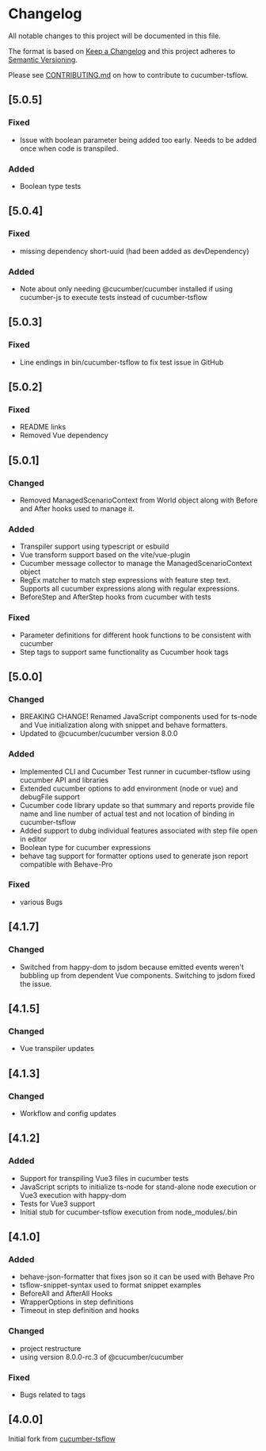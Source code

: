 # Changelog

All notable changes to this project will be documented in this file.

The format is based on [Keep a Changelog](http://keepachangelog.com/)
and this project adheres to [Semantic Versioning](http://semver.org/).

Please see [CONTRIBUTING.md](https://github.com/LynxWall/cucumber-js-tsflow/blob/master/CONTRIBUTE.md) on how to contribute to cucumber-tsflow.

## [5.0.5]
### Fixed
- Issue with boolean parameter being added too early. Needs to be added once when code is transpiled.

### Added
- Boolean type tests

## [5.0.4]
### Fixed
- missing dependency short-uuid (had been added as devDependency)
  
### Added
- Note about only needing @cucumber/cucumber installed if using cucumber-js to execute tests instead of cucumber-tsflow

## [5.0.3]
### Fixed
- Line endings in bin/cucumber-tsflow to fix test issue in GitHub

## [5.0.2]
### Fixed
- README links
- Removed Vue dependency

## [5.0.1]
### Changed
- Removed ManagedScenarioContext from World object along with Before and After hooks used to manage it.

### Added
- Transpiler support using typescript or esbuild
- Vue transform support based on the vite/vue-plugin
- Cucumber message collector to manage the ManagedScenarioContext object
- RegEx matcher to match step expressions with feature step text. Supports all cucumber expressions along with regular expressions.
- BeforeStep and AfterStep hooks from cucumber with tests

### Fixed
- Parameter definitions for different hook functions to be consistent with cucumber
- Step tags to support same functionality as Cucumber hook tags

## [5.0.0]
### Changed
- BREAKING CHANGE! Renamed JavaScript components used for ts-node and Vue initialization along with snippet and behave formatters.
- Updated to @cucumber/cucumber version 8.0.0

### Added
- Implemented CLI and Cucumber Test runner in cucumber-tsflow using cucumber API and libraries
- Extended cucumber options to add environment (node or vue) and debugFile support
- Cucumber code library update so that summary and reports provide file name and line number of actual test and not location of binding in cucumber-tsflow
- Added support to dubg individual features associated with step file open in editor
- Boolean type for cucumber expressions
- behave tag support for formatter options used to generate json report compatible with Behave-Pro

### Fixed
- various Bugs

## [4.1.7]
### Changed
- Switched from happy-dom to jsdom because emitted events weren't bubbling up from dependent Vue components. Switching to jsdom fixed the issue.

## [4.1.5]
### Changed
- Vue transpiler updates

## [4.1.3]
### Changed
- Workflow and config updates

## [4.1.2]
### Added
- Support for transpiling Vue3 files in cucumber tests
- JavaScript scripts to initialize ts-node for stand-alone node execution or Vue3 execution with happy-dom
- Tests for Vue3 support
- Initial stub for cucumber-tsflow execution from node_modules/.bin

## [4.1.0]
### Added
- behave-json-formatter that fixes json so it can be used with Behave Pro
- tsflow-snippet-syntax used to format snippet examples
- BeforeAll and AfterAll Hooks
- WrapperOptions in step definitions
- Timeout in step definition and hooks

### Changed
- project restructure
- using version 8.0.0-rc.3 of @cucumber/cucumber

### Fixed
- Bugs related to tags

## [4.0.0]
Initial fork from [cucumber-tsflow](https://github.com/timjroberts/cucumber-js-tsflow)
